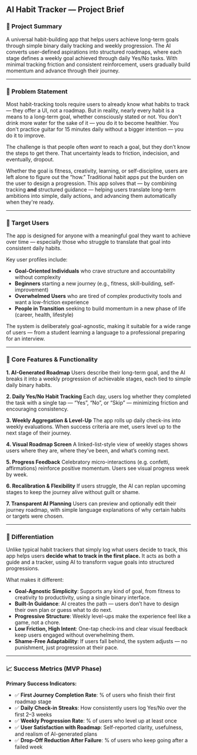 ## AI Habit Tracker — Project Brief

### 📝 Project Summary

A universal habit-building app that helps users achieve long-term goals through simple binary daily tracking and weekly progression. The AI converts user-defined aspirations into structured roadmaps, where each stage defines a weekly goal achieved through daily Yes/No tasks. With minimal tracking friction and consistent reinforcement, users gradually build momentum and advance through their journey.

---

### 🧩 Problem Statement

Most habit-tracking tools require users to already know what habits to track — they offer a UI, not a roadmap. But in reality, nearly every habit is a means to a long-term goal, whether consciously stated or not. You don't drink more water for the sake of it — you do it to become healthier. You don't practice guitar for 15 minutes daily without a bigger intention — you do it to improve.

The challenge is that people often *want* to reach a goal, but they don’t know the steps to get there. That uncertainty leads to friction, indecision, and eventually, dropout.

Whether the goal is fitness, creativity, learning, or self-discipline, users are left alone to figure out the “how.” Traditional habit apps put the burden on the user to design a progression. This app solves that — by combining tracking **and** structured guidance — helping users translate long-term ambitions into simple, daily actions, and advancing them automatically when they're ready.

---

### 🎯 Target Users

The app is designed for anyone with a meaningful goal they want to achieve over time — especially those who struggle to translate that goal into consistent daily habits.

Key user profiles include:

* **Goal-Oriented Individuals** who crave structure and accountability without complexity
* **Beginners** starting a new journey (e.g., fitness, skill-building, self-improvement)
* **Overwhelmed Users** who are tired of complex productivity tools and want a low-friction experience
* **People in Transition** seeking to build momentum in a new phase of life (career, health, lifestyle)

The system is deliberately goal-agnostic, making it suitable for a wide range of users — from a student learning a language to a professional preparing for an interview.

---

### 🧱 Core Features & Functionality

**1. AI-Generated Roadmap**
Users describe their long-term goal, and the AI breaks it into a weekly progression of achievable stages, each tied to simple daily binary habits.

**2. Daily Yes/No Habit Tracking**
Each day, users log whether they completed the task with a single tap — “Yes”, “No”, or “Skip” — minimizing friction and encouraging consistency.

**3. Weekly Aggregation & Level-Up**
The app rolls up daily check-ins into weekly evaluations. When success criteria are met, users level up to the next stage of their journey.

**4. Visual Roadmap Screen**
A linked-list-style view of weekly stages shows users where they are, where they’ve been, and what’s coming next.

**5. Progress Feedback**
Celebratory micro-interactions (e.g. confetti, affirmations) reinforce positive momentum. Users see visual progress week by week.

**6. Recalibration & Flexibility**
If users struggle, the AI can replan upcoming stages to keep the journey alive without guilt or shame.

**7. Transparent AI Planning**
Users can preview and optionally edit their journey roadmap, with simple language explanations of why certain habits or targets were chosen.

---

### 🧭 Differentiation

Unlike typical habit trackers that simply log what users decide to track, this app helps users **decide what to track in the first place.** It acts as both a guide and a tracker, using AI to transform vague goals into structured progressions.

What makes it different:

* **Goal-Agnostic Simplicity**: Supports any kind of goal, from fitness to creativity to productivity, using a single binary interface.
* **Built-In Guidance**: AI creates the path — users don’t have to design their own plan or guess what to do next.
* **Progressive Structure**: Weekly level-ups make the experience feel like a game, not a chore.
* **Low Friction, High Intent**: One-tap check-ins and clear visual feedback keep users engaged without overwhelming them.
* **Shame-Free Adaptability**: If users fall behind, the system adjusts — no punishment, just progression at their pace.

---

### 📈 Success Metrics (MVP Phase)

**Primary Success Indicators:**

* ✅ **First Journey Completion Rate**: % of users who finish their first roadmap stage
* ✅ **Daily Check-in Streaks**: How consistently users log Yes/No over the first 2–3 weeks
* ✅ **Weekly Progression Rate**: % of users who level up at least once
* ✅ **User Satisfaction with Roadmap**: Self-reported clarity, usefulness, and realism of AI-generated plans
* ✅ **Drop-Off Reduction After Failure**: % of users who keep going after a failed week

